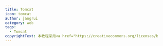 ```yaml
---
title: Tomcat
icon: tomcat
author: jangrui
category: web
tags: 
  - Tomcat
copyrightText: 本教程采用<a href="https://creativecommons.org/licenses/by-sa/3.0/deed.zh">知识共享 署名-相同方式共享 3.0协议</a>
---
```

